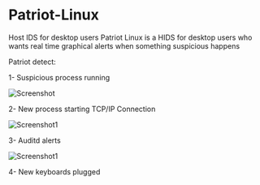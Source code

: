 # Patriot-Linux
Host IDS for desktop users 
Patriot Linux is a  HIDS for desktop users who wants real time graphical alerts when something suspicious happens

Patriot detect:

1- Suspicious process running

![Screenshot](https://github.com/YJesus/Patriot-Linux/blob/main/images/patriot3.png) 

2- New process starting TCP/IP Connection

![Screenshot1](https://github.com/YJesus/Patriot-Linux/blob/main/images/patriot2.png)

3- Auditd alerts

![Screenshot1](https://github.com/YJesus/Patriot-Linux/blob/main/images/patriot1.png)

4- New keyboards plugged
